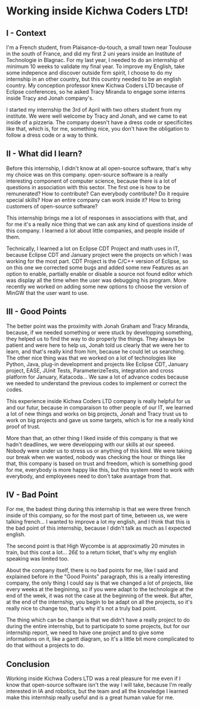 # Working inside Kichwa Coders LTD!

## I - Context

I'm a French student, from Plaisance-du-touch, a small town near Toulouse in the south of France, and did my first 2 uni years inside an Institute of Technologie in Blagnac.
For my last year, I needed to do an internship of minimum 10 weeks to validate my final year. To improve my English, take some indepence and discover outside firm spirit, I choose to do my internship in an other country, but this country needed to be an english country.
My conception professor knew Kichwa Coders LTD because of Eclipse conferences, so he asked Tracy Miranda to engage some interns inside Tracy and Jonah company's.

I started my internship the 3rd of April with two others student from my institute. We were well welcome by Tracy and Jonah, and we came to eat inside of a pizzeria.
The company doesn't have a dress code or specificites like that, which is, for me, something nice, you don't have the obligation to follow a dress code or a way to think.

## II - What did I learn?

Before this internship, I didn't know at all open-source software, that's why my choice was on this company. open-source software is a really interesting component of computer science, because there is a lot of questions in association with this sector. The first one is how to be remunerated? How to contribute? Can everybody contribute? Do it require special skills? How an entire company can work inside it? How to bring customers of open-source software?

This internship brings me a lot of responses in associations with that, and for me it's a really nice thing that we can ask any kind of questions inside of this company. I learned a lot about little companies, and people inside of them.

Technically, I learned a lot on Eclipse CDT Project and math uses in IT, because Eclipse CDT and January project were the projects on which I was working for the most part. CDT Project is the C/C++ version of Eclipse, so on this one we corrected some bugs and added some new Features as an option to enable, partially enable or disable a source not found editor which was display all the time when the user was debugging his program. More recently we worked on adding some new options to choose the version of MinGW that the user want to use.

## III - Good Points

The better point was the proximity with Jonah Graham and Tracy Miranda, because, if we needed something or were stuck by developping something, they helped us to find the way to do properly the things. They always be patient and were here to help us, Jonah told us clearly that we were her to learn, and that's really kind from him, because he could let us searching. 
The other nice thing was that we worked on a lot of technologies like Python, Java, plug-in development and projects like Eclipse CDT, January project, EASE, JUnit Tests, ParameterizeTests, integration and cross platform for January, Katacoda... 
We saw a lot of advance codes because we needed to understand the previous codes to implement or correct the codes.

This experience inside Kichwa Coders LTD company is really helpful for us and our futur, because in comparaison to other people of our IT, we learned a lot of new things and works on big projects, Jonah and Tracy trust us to work on big projects and gave us some targets, which is for me a really kind proof of trust.

More than that, an other thing I liked inside of this company is that we hadn't deadlines, we were developping with our skills at our speeed. Nobody were under us to stress us or anything of this kind. We were taking our break when we wanted, nobody was checking the hour or things like that, this company is based on trust and freedom, which is something good for me, everybody is more happy like this, but this system need to work with everybody, and employeees need to don't take avantage from that.

## IV - Bad Point

For me, the badest thing during this internship is that we were three french inside of this company, so for the most part of time, between us, we were talking french... I wanted to improve a lot my english, and I think that this is the bad point of this internship, because I didn't talk as much as I expected english. 

The second point is that High Wycombe is at approximatly 20 minutes in train, but this cost a lot... 26£ to a return ticket, that's why my english speaking was limited too.

About the company itself, there is no bad points for me, like I said and explained before in the "Good Points" paragraph, this is a really interesting company, the only thing I could say is that we changed a lot of projects, like every weeks at the begininng, so if you were adapt to the technologie at the end of the week, it was not the case at the beginning of the week. But after, at the end of the internship, you begin to be adapt on all the projects, so it's really nice to change too, that's why it's not a truly bad point.

The thing which can be change is that we didn't have a really project to do during the entire internship, but to participate to some projects, but for our internship report, we need to have one project and to give some informations on it, like a gantt diagram, so it's a little bit more complicated to do that without a projects to do.

## Conclusion

Working inside Kichwa Coders LTD was a real pleasure for me even if I know that open-source software isn't the way I will take, because I'm really interested in IA and robotics, but the team and all the knowledge I learned make this internhsip really useful and is a great human value for me.
